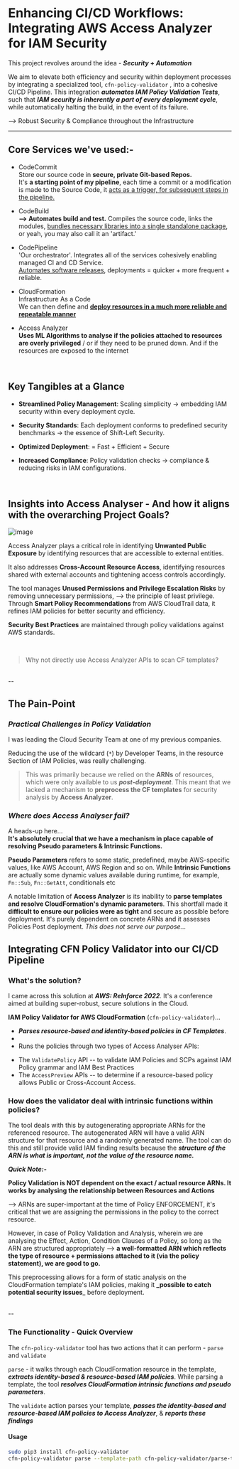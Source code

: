 # Enhancing CI/CD Workflows: Integrating AWS Access Analyzer for IAM Security

This project revolves around the idea - **_Security + Automation_**  

We aim to elevate both efficiency and security within deployment processes by integrating a specialized tool, `cfn-policy-validator` , into a cohesive CI/CD Pipeline. This integration _**automates IAM Policy Validation Tests**_, such that **_IAM security is inherently a part of every deployment cycle_**, while automatically halting the build, in the event of its failure.  

--> Robust Security & Compliance throughout the Infrastructure

----

## Core Services we've used:-

- CodeCommit </br>
Store our source code in **secure, private Git-based Repos.** </br> It's **a starting point of my pipeline**, each time a commit or a modification is made to the Source Code, it <ins>acts as a trigger, for subsequent steps in the pipeline.</ins>
  
- CodeBuild </br> **--> Automates build and test.** Compiles the source code, links the modules, <ins>bundles necessary libraries into a single standalone package</ins>, or yeah, you may also call it an 'artifact.'

- CodePipeline  </br>
'Our orchestrator'. Integrates all of the services cohesively enabling managed CI and CD Service. </br>
   <ins>Automates software releases</ins>, deployments = quicker + more frequent + reliable.

- CloudFormation </br>Infrastructure As a Code </br> We can then define and <ins>**deploy resources in a much more reliable and repeatable manner**</ins> 

- Access Analyzer  </br> **Uses ML Algorithms to analyse if the policies attached to resources are overly privileged** / or if they need to be pruned down. And if the resources are exposed to the internet

</br>

## Key Tangibles at a Glance

- **Streamlined Policy Management**: Scaling simplicity -> embedding IAM security  within every deployment cycle.

- **Security Standards**: Each deployment  conforms to predefined security benchmarks -> the essence of Shift-Left Security.

- **Optimized Deployment**: = Fast + Efficient + Secure

- **Increased Compliance**: Policy validation checks -> compliance & reducing risks in IAM configurations.

</br>

## Insights into Access Analyser - And how it aligns with the overarching Project Goals?

![image](https://github.com/TanishkaMarrott/Integrating-AWS-IAM-Access-Analyzer-in-a-CI-CD-Pipeline/assets/78227704/13167157-1519-4296-a575-4dbbae7e1368)


Access Analyzer plays a critical role in identifying **Unwanted Public Exposure** by identifying resources that are accessible to external entities. 

It also addresses **Cross-Account Resource Access**, identifying resources shared with external accounts and tightening access controls accordingly.

The tool  manages **Unused Permissions and Privilege Escalation Risks** by removing unnecessary permissions, --> the principle of least privilege. Through **Smart Policy Recommendations** from AWS CloudTrail data, it refines IAM policies for better security and efficiency.

**Security Best Practices** are maintained through policy validations against AWS standards. 


</br>

>  Why not directly use Access Analyzer APIs to scan CF templates?
</br>
--

## The Pain-Point

### _Practical Challenges in Policy Validation_
I was leading the Cloud Security Team at one of my previous companies.    
  
Reducing the use of the wildcard (`*`) by Developer Teams, in the resource Section of IAM Policies, was really challenging.   

> This was primarily because we relied on the **ARNs** of resources, which were only available to us _**post-deployment**_. This meant that we lacked a mechanism to **preprocess the CF templates** for security analysis by **Access Analyzer**.

### _Where does Access Analyser fail?_

A heads-up here...    
**It's absolutely crucial that we have a mechanism in place capable of resolving Pseudo parameters & Intrinsic Functions.**

**Pseudo Parameters** refers to some static, predefined, maybe AWS-specific values, like AWS Account, AWS Region and so on.
While **Intrinsic Functions** are actually some dynamic values available during runtime, for example, `Fn::Sub`, `Fn::GetAtt`, conditionals etc

A notable limitation of **Access Analyzer** is its inability to **parse templates and resolve CloudFormation's dynamic parameters**. This shortfall made it **difficult to ensure our policies were as tight** and secure as possible before deployment. It's purely dependent on concrete ARNs and it assesses Policies Post deployment. _This does not serve our purpose..._


## Integrating CFN Policy Validator into our CI/CD Pipeline 

### What's the solution?

I came across this solution at _**AWS: ReInforce 2022**._ It's a conference aimed at building super-robust, secure solutions in the Cloud.

**IAM Policy Validator for AWS CloudFormation** (`cfn-policy-validator`)...    
* **_Parses resource-based and identity-based policies in CF Templates_**.
* 
* Runs the policies through two types of Access Analyser APIs:
- The `ValidatePolicy` API -- to  validate IAM Policies and SCPs against IAM Policy grammar and IAM Best Practices
- The `AccessPreview` APIs -- to determine if a resource-based policy allows Public or Cross-Account Access.

### How does the validator deal with intrinsic functions within policies?

The tool deals with this by autogenerating appropriate ARNs for the referenced resource. The autogenerated ARN will have a valid ARN structure for that resource and a randomly generated name. The tool can do this and still provide valid IAM finding results because the **_structure of the ARN is what is important, not the value of the resource name._**

**_Quick Note:-_**

**Policy Validation is NOT dependent on the exact / actual resource ARNs. It works by analysing the relationship between Resources and Actions**

--> ARNs are super-important at the time of Policy ENFORCEMENT, it's critical that we are assigning the permissions in the policy to the correct resource.

However, in case of Policy Validation and Analysis, wherein we are analysing the Effect, Action, Condition Clauses of a Policy, so long as the ARN are structured appropriately --> **a well-formatted ARN which reflects the type of resource + permissions attached to it (via the policy statement), we are good to go.**

This preprocessing allows for a form of static analysis on the CloudFormation template's IAM policies, making it **_possible to catch potential security issues**_ before deployment.









</br> --

### The Functionality - Quick Overview

The `cfn-policy-validator` tool has two actions that it can perform - `parse` and `validate`

`parse` - it walks through each CloudFormation resource in the template, **_extracts identity-based & resource-based IAM policies_**. While parsing a template, the tool **_resolves CloudFormation intrinsic functions  and pseudo parameters_**. 

The `validate` action parses your template, **_passes the identity-based and resource-based IAM policies to Access Analyzer_**, & **_reports these findings_**

#### Usage

```bash
sudo pip3 install cfn-policy-validator
cfn-policy-validator parse --template-path cfn-policy-validator/parse-template.json --region us-east-1
```

























